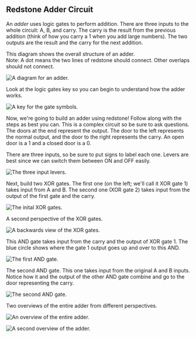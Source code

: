 ## Redstone Adder Circuit

An _adder_ uses logic gates to perform addition. There are three inputs to the whole circuit: A, B, and carry. The carry is the result from the previous addition (think of how you carry a 1 when you add large numbers). The two outputs are the result and the carry for the next addition.

This diagram shows the overall structure of an adder.  
Note: A dot means the two lines of redstone should connect.  Other overlaps should not connect.

![A diagram for an adder.](images/section_2/adder_diagram.gif)

Look at the logic gates key so you can begin to understand how the adder works.

![A key for the gate symbols.](images/section_2/adder_symbols.png)

Now, we're going to build an adder using redstone! Follow along with the steps as best you can. This is a complex circuit so be sure to ask questions. The doors at the end represent the output. The door to the left represents the normal output, and the door to the right represents the carry. An open door is a 1 and a closed door is a 0.

There are three inputs, so be sure to put signs to label each one. Levers are best since we can switch them between ON and OFF easily.

![The three input levers.](images/section_2/adder_inputs.png)

Next, build two XOR gates. The first one (on the left; we'll call it XOR gate 1) takes input from A and B. The second one (XOR gate 2) takes input from the output of the first gate and the carry.

![The inital XOR gates.](images/section_2/adder_XORs.png)

A second perspective of the XOR gates.

![A backwards view of the XOR gates.](images/section_2/adder_XORs_backwards.png)

This AND gate takes input from the carry and the output of XOR gate 1. The blue circle shows where the gate 1 output goes up and over to this AND.

![The first AND gate.](images/section_2/adder_AND.png)

The second AND gate. This one takes input from the original A and B inputs. Notice how it and the output of the other AND gate combine and go to the door representing the carry.

![The second AND gate.](images/section_2/adder_AND_2.png)

Two overviews of the entire adder from different perspectives.

![An overview of the entire adder.](images/section_2/adder_overview.png)  

![A second overview of the adder.](images/section_2/adder_overview_backwards.png)
